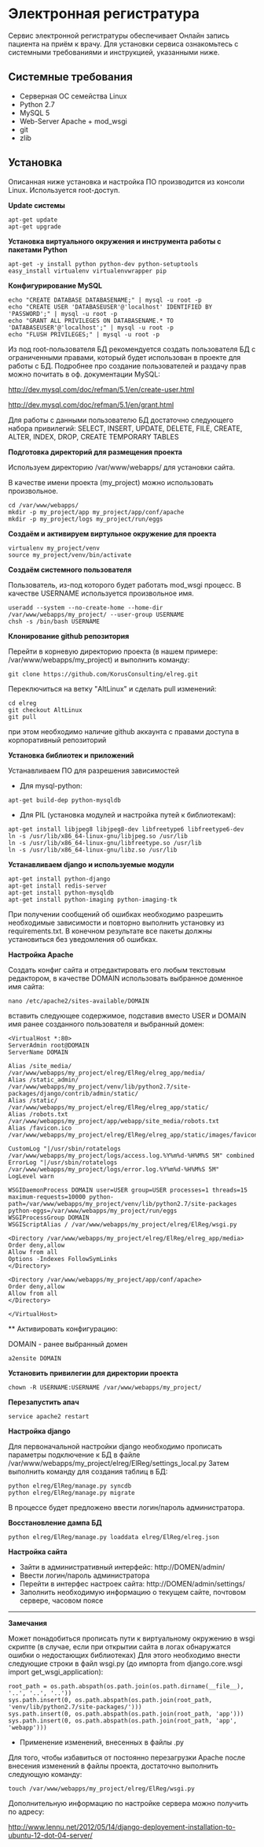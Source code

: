 Электронная регистратура
=================

Сервис электронной регистратуры обеспечивает Онлайн запись пациента на приём к врачу.
Для установки сервиса ознакомьтесь с системными требованиями и инструкцией, указанными ниже.

Системные требования
-----------

* Серверная ОС семейства Linux
* Python 2.7
* MySQL 5
* Web-Server Apache + mod_wsgi
* git
* zlib

Установка
-----------

Описанная ниже установка и настройка ПО производится из консоли Linux. Используется root-доступ.

**Update системы**

```
apt-get update
apt-get upgrade
```

**Установка виртуального окружения и инструмента работы с пакетами Python**

```
apt-get -y install python python-dev python-setuptools
easy_install virtualenv virtualenvwrapper pip
```

**Конфигурирование MySQL**

```
echo "CREATE DATABASE DATABASENAME;" | mysql -u root -p
echo "CREATE USER 'DATABASEUSER'@'localhost' IDENTIFIED BY 'PASSWORD';" | mysql -u root -p
echo "GRANT ALL PRIVILEGES ON DATABASENAME.* TO 'DATABASEUSER'@'localhost';" | mysql -u root -p
echo "FLUSH PRIVILEGES;" | mysql -u root -p
```
Из под root-пользователя БД рекомендуется создать пользователя БД с ограниченными правами, который будет использован в проекте для работы с БД.
Подробнее про создание пользователей и раздачу прав можно почитать в оф. документации MySQL:

http://dev.mysql.com/doc/refman/5.1/en/create-user.html

http://dev.mysql.com/doc/refman/5.1/en/grant.html

Для работы с данными пользователю БД достаточно следующего набора привилегий:
SELECT, INSERT, UPDATE, DELETE, FILE, CREATE, ALTER, INDEX, DROP, CREATE TEMPORARY TABLES

**Подготовка директорий для размещения проекта**

Используем директорию /var/www/webapps/ для установки сайта.

В качестве имени проекта (my_project) можно использовать произвольное.
```
cd /var/www/webapps/
mkdir -p my_project/app my_project/app/conf/apache
mkdir -p my_project/logs my_project/run/eggs
```

**Создаём и активируем виртульное окружение для проекта**

```
virtualenv my_project/venv
source my_project/venv/bin/activate
```

**Создаём системного пользователя**

Пользователь, из-под которого будет работать mod_wsgi процесс.
В качестве USERNAME используется произвольное имя.
```
useradd --system --no-create-home --home-dir /var/www/webapps/my_project/ --user-group USERNAME
chsh -s /bin/bash USERNAME
```

**Клонирование github репозитория**

Перейти в корневую директорию проекта (в нашем примере: /var/www/webapps/my_project) и выполнить команду:
```
git clone https://github.com/KorusConsulting/elreg.git
```
Переключиться на ветку "AltLinux" и сделать pull изменений:
```
cd elreg
git checkout AltLinux
git pull
```
при этом необходимо наличие github аккаунта с правами доступа в корпоративный репозиторий


**Установка библиотек и приложений**

Устанавливаем ПО для разрешения зависимостей

* Для mysql-python:

```
apt-get build-dep python-mysqldb
```
* Для PIL (установка модулей и настройка путей к библиотекам):

```
apt-get install libjpeg8 libjpeg8-dev libfreetype6 libfreetype6-dev
ln -s /usr/lib/x86_64-linux-gnu/libjpeg.so /usr/lib
ln -s /usr/lib/x86_64-linux-gnu/libfreetype.so /usr/lib
ln -s /usr/lib/x86_64-linux-gnu/libz.so /usr/lib
```

**Устанавливаем django и используемые модули**

```
apt-get install python-django
apt-get install redis-server
apt-get install python-mysqldb
apt-get install python-imaging python-imaging-tk
```

При получении сообщений об ошибках необходимо разрешить необходимые зависимости и повторно выполнить установку из requirements.txt. В конечном результате все пакеты должны установиться без уведомления об ошибках.


**Настройка Apache**

Создать конфиг сайта и отредактировать его любым текстовым редактором, в качестве DOMAIN использовать выбранное доменное имя сайта:
```
nano /etc/apache2/sites-available/DOMAIN
```

вставить следующее содержимое, подставив вместо USER и DOMAIN имя ранее созданного пользователя и выбранный домен:

```
<VirtualHost *:80>
ServerAdmin root@DOMAIN
ServerName DOMAIN

Alias /site_media/ /var/www/webapps/my_project/elreg/ElReg/elreg_app/media/
Alias /static_admin/ /var/www/webapps/my_project/venv/lib/python2.7/site-packages/django/contrib/admin/static/
Alias /static/ /var/www/webapps/my_project/elreg/ElReg/elreg_app/static/
Alias /robots.txt /var/www/webapps/my_project/app/webapp/site_media/robots.txt
Alias /favicon.ico /var/www/webapps/my_project/elreg/ElReg/elreg_app/static/images/favicon.ico

CustomLog "|/usr/sbin/rotatelogs /var/www/webapps/my_project/logs/access.log.%Y%m%d-%H%M%S 5M" combined
ErrorLog "|/usr/sbin/rotatelogs /var/www/webapps/my_project/logs/error.log.%Y%m%d-%H%M%S 5M"
LogLevel warn

WSGIDaemonProcess DOMAIN user=USER group=USER processes=1 threads=15 maximum-requests=10000 python-path=/var/www/webapps/my_project/venv/lib/python2.7/site-packages python-eggs=/var/www/webapps/my_project/run/eggs
WSGIProcessGroup DOMAIN
WSGIScriptAlias / /var/www/webapps/my_project/elreg/ElReg/wsgi.py

<Directory /var/www/webapps/my_project/elreg/ElReg/elreg_app/media>
Order deny,allow
Allow from all
Options -Indexes FollowSymLinks
</Directory>

<Directory /var/www/webapps/my_project/app/conf/apache>
Order deny,allow
Allow from all
</Directory>

</VirtualHost>
```

** Активировать конфигурацию:

DOMAIN - ранее выбранный домен
```
a2ensite DOMAIN
```

**Установить привилегии для директории проекта**

```
chown -R USERNAME:USERNAME /var/www/webapps/my_project/
```

**Перезапустить апач**

```
service apache2 restart
```

**Настройка django**

Для первоначальной настройки django необходимо прописать параметры подключение к БД в файле /var/www/webapps/my_project/elreg/ElReg/settings_local.py
Затем выполнить команду для создания таблиц в БД:
```
python elreg/ElReg/manage.py syncdb
python elreg/ElReg/manage.py migrate
```

В процессе будет предложено ввести логин/пароль администратора.

**Восстановление дампа БД**
```
python elreg/ElReg/manage.py loaddata elreg/ElReg/elreg.json
```

**Настройка сайта**
* Зайти в административный интерфейс:
http://DOMEN/admin/
* Ввести логин/пароль администратора
* Перейти в интерфес настроек сайта:
http://DOMEN/admin/settings/
* Заполнить необходимую информацию о текущем сайте, почтовом сервере, часовом поясе

-----------
**Замечания**

Может понадобиться прописать пути к виртуальному окружению в wsgi скрипте (в случае, если при открытии сайта в логах обнаружатся ошибки о недостающих библиотеках)
Для этого необходимо внести следующие строки в файл wsgi.py (до импорта from django.core.wsgi import get_wsgi_application):

```
root_path = os.path.abspath(os.path.join(os.path.dirname(__file__), '..', '..', '..'))
sys.path.insert(0, os.path.abspath(os.path.join(root_path, 'venv/lib/python2.7/site-packages/')))
sys.path.insert(0, os.path.abspath(os.path.join(root_path, 'app')))
sys.path.insert(0, os.path.abspath(os.path.join(root_path, 'app', 'webapp')))
```

* Применение изменений, внесенных в файлы .py

Для того, чтобы избавиться от постоянно перезагрузки Apache после внесения изменений в файлы проекта, достаточно выполнить следующую команду:

```
touch /var/www/webapps/my_project/elreg/ElReg/wsgi.py
```

Дополнительную информацию по настройке сервера можно получить по адресу:

http://www.lennu.net/2012/05/14/django-deployement-installation-to-ubuntu-12-dot-04-server/
